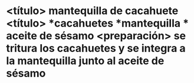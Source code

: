 <receta> <h1>
<título> mantequilla de cacahuete <título>
  </ingredientlist> 
  *cacahuetes *mantequilla * aceite de sésamo
  <preparación>
    se tritura los cacahuetes y se integra a la mantequilla junto al aceite de sésamo
